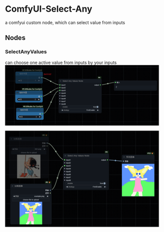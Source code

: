 # ComfyUI-Select-Any
a comfyui custom node, which can select value from inputs

## Nodes

### SelectAnyValues

can choose one active value from inputs by your inputs
![desc](./doc/SelectAnyValues.png)



![images](./doc/SelectAnyValues-2.png)
